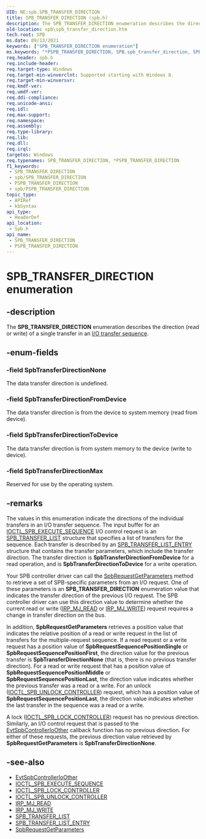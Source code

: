 ```yaml
---
UID: NE:spb.SPB_TRANSFER_DIRECTION
title: SPB_TRANSFER_DIRECTION (spb.h)
description: The SPB_TRANSFER_DIRECTION enumeration describes the direction (read or write) of a single transfer in an I/O transfer sequence.
old-location: spb\spb_transfer_direction.htm
tech.root: SPB
ms.date: 09/13/2021
keywords: ["SPB_TRANSFER_DIRECTION enumeration"]
ms.keywords: "*PSPB_TRANSFER_DIRECTION, SPB.spb_transfer_direction, SPB_TRANSFER_DIRECTION, SPB_TRANSFER_DIRECTION enumeration [Buses], SpbTransferDirectionFromDevice, SpbTransferDirectionMax, SpbTransferDirectionNone, SpbTransferDirectionToDevice, spb/SPB_TRANSFER_DIRECTION, spb/SpbTransferDirectionFromDevice, spb/SpbTransferDirectionMax, spb/SpbTransferDirectionNone, spb/SpbTransferDirectionToDevice"
req.header: spb.h
req.include-header: 
req.target-type: Windows
req.target-min-winverclnt: Supported starting with Windows 8.
req.target-min-winversvr: 
req.kmdf-ver: 
req.umdf-ver: 
req.ddi-compliance: 
req.unicode-ansi: 
req.idl: 
req.max-support: 
req.namespace: 
req.assembly: 
req.type-library: 
req.lib: 
req.dll: 
req.irql: 
targetos: Windows
req.typenames: SPB_TRANSFER_DIRECTION, *PSPB_TRANSFER_DIRECTION
f1_keywords:
 - SPB_TRANSFER_DIRECTION
 - spb/SPB_TRANSFER_DIRECTION
 - PSPB_TRANSFER_DIRECTION
 - spb/PSPB_TRANSFER_DIRECTION
topic_type:
 - APIRef
 - kbSyntax
api_type:
 - HeaderDef
api_location:
 - Spb.h
api_name:
 - SPB_TRANSFER_DIRECTION
 - PSPB_TRANSFER_DIRECTION
---
```


# SPB_TRANSFER_DIRECTION enumeration

## -description

The **SPB_TRANSFER_DIRECTION** enumeration describes the direction (read or write) of a single transfer in an [I/O transfer sequence](/windows-hardware/drivers/spb/i-o-transfer-sequences).

## -enum-fields

### -field SpbTransferDirectionNone

The data transfer direction is undefined.

### -field SpbTransferDirectionFromDevice

The data transfer direction is from the device to system memory (read from device).

### -field SpbTransferDirectionToDevice

The data transfer direction is from system memory to the device (write to device).

### -field SpbTransferDirectionMax

Reserved for use by the operating system.

## -remarks

The values in this enumeration indicate the directions of the individual transfers in an I/O transfer sequence. The input buffer for an [IOCTL_SPB_EXECUTE_SEQUENCE](/windows-hardware/drivers/spb/spb-ioctls#ioctl_spb_execute_sequence) I/O control request is an [SPB_TRANSFER_LIST](./ns-spb-spb_transfer_list.md) structure that specifies a list of transfers for the sequence. Each transfer is described by an [SPB_TRANSFER_LIST_ENTRY](./ns-spb-spb_transfer_list_entry.md) structure that contains the transfer parameters, which include the transfer direction. The transfer direction is **SpbTransferDirectionFromDevice** for a read operation, and is **SpbTransferDirectionToDevice** for a write operation.

Your SPB controller driver can call  the [SpbRequestGetParameters](../spbcx/nf-spbcx-spbrequestgetparameters.md) method to retrieve a set of SPB-specific parameters from an I/O request. One of these parameters is an **SPB_TRANSFER_DIRECTION** enumeration value that indicates the transfer direction of the previous I/O request. The SPB controller driver can use this direction value to determine whether the current read or write ([IRP_MJ_READ](/windows-hardware/drivers/ifs/irp-mj-read) or [IRP_MJ_WRITE](/windows-hardware/drivers/kernel/irp-mj-write)) request requires a change in transfer direction on the bus.

In addition, **SpbRequestGetParameters** retrieves a position value that indicates the relative position of a read or write  request in the list of transfers for the multiple-request sequence. If a read request or a write request has a position value of **SpbRequestSequencePositionSingle** or **SpbRequestSequencePositionFirst**, the direction value for the previous transfer is **SpbTransferDirectionNone** (that is, there is no previous transfer direction). For a read or write request that has a position value of **SpbRequestSequencePositionMiddle** or **SpbRequestSequencePositionLast**, the direction value indicates whether the previous transfer was a read or a write. For an unlock ([IOCTL_SPB_UNLOCK_CONTROLLER](/windows-hardware/drivers/spb/spb-ioctls#ioctl_spb_unlock_controller-control-code)) request, which has a position value of **SpbRequestSequencePositionLast**, the direction value indicates whether the last transfer in the sequence was a read or a write.

A lock ([IOCTL_SPB_LOCK_CONTROLLER](/windows-hardware/drivers/spb/spb-ioctls#ioctl_spb_lock_controller-control-code)) request has no previous direction. Similarly, an I/O control request that is passed to the [EvtSpbControllerIoOther](../spbcx/nc-spbcx-evt_spb_controller_other.md) callback function has no previous direction. For either of these requests, the previous direction value retrieved by **SpbRequestGetParameters** is **SpbTransferDirectionNone**.

## -see-also

* [EvtSpbControllerIoOther](../spbcx/nc-spbcx-evt_spb_controller_other.md)
* [IOCTL_SPB_EXECUTE_SEQUENCE](/windows-hardware/drivers/spb/spb-ioctls#ioctl_spb_execute_sequence)
* [IOCTL_SPB_LOCK_CONTROLLER](/windows-hardware/drivers/spb/spb-ioctls#ioctl_spb_lock_controller-control-code)
* [IOCTL_SPB_UNLOCK_CONTROLLER](/windows-hardware/drivers/spb/spb-ioctls#ioctl_spb_unlock_controller-control-code)
* [IRP_MJ_READ](/windows-hardware/drivers/ifs/irp-mj-read)
* [IRP_MJ_WRITE](/windows-hardware/drivers/kernel/irp-mj-write)
* [SPB_TRANSFER_LIST](./ns-spb-spb_transfer_list.md)
* [SPB_TRANSFER_LIST_ENTRY](./ns-spb-spb_transfer_list_entry.md)
* [SpbRequestGetParameters](../spbcx/nf-spbcx-spbrequestgetparameters.md)